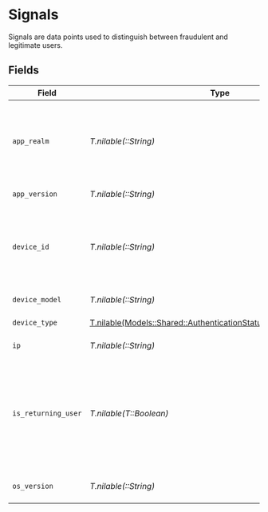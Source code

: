 # Signals

Signals are data points used to distinguish between fraudulent and legitimate users.


## Fields

| Field                                                                                                                                                                                                                                                  | Type                                                                                                                                                                                                                                                   | Required                                                                                                                                                                                                                                               | Description                                                                                                                                                                                                                                            |
| ------------------------------------------------------------------------------------------------------------------------------------------------------------------------------------------------------------------------------------------------------ | ------------------------------------------------------------------------------------------------------------------------------------------------------------------------------------------------------------------------------------------------------ | ------------------------------------------------------------------------------------------------------------------------------------------------------------------------------------------------------------------------------------------------------ | ------------------------------------------------------------------------------------------------------------------------------------------------------------------------------------------------------------------------------------------------------ |
| `app_realm`                                                                                                                                                                                                                                            | *T.nilable(::String)*                                                                                                                                                                                                                                  | :heavy_minus_sign:                                                                                                                                                                                                                                     | The Android SMS Retriever API hash code that identifies your app. This allows you to automatically retrieve and fill the OTP code on Android devices.                                                                                                  |
| `app_version`                                                                                                                                                                                                                                          | *T.nilable(::String)*                                                                                                                                                                                                                                  | :heavy_minus_sign:                                                                                                                                                                                                                                     | The version of your application.                                                                                                                                                                                                                       |
| `device_id`                                                                                                                                                                                                                                            | *T.nilable(::String)*                                                                                                                                                                                                                                  | :heavy_minus_sign:                                                                                                                                                                                                                                     | Unique identifier for the user's device. For Android, this corresponds to the `ANDROID_ID` and for iOS, this corresponds to the `identifierForVendor`.                                                                                                 |
| `device_model`                                                                                                                                                                                                                                         | *T.nilable(::String)*                                                                                                                                                                                                                                  | :heavy_minus_sign:                                                                                                                                                                                                                                     | The model of the user's device.                                                                                                                                                                                                                        |
| `device_type`                                                                                                                                                                                                                                          | [T.nilable(Models::Shared::AuthenticationStatusResponseDeviceType)](../../models/shared/authenticationstatusresponsedevicetype.md)                                                                                                                     | :heavy_minus_sign:                                                                                                                                                                                                                                     | The type of device the user is using.                                                                                                                                                                                                                  |
| `ip`                                                                                                                                                                                                                                                   | *T.nilable(::String)*                                                                                                                                                                                                                                  | :heavy_minus_sign:                                                                                                                                                                                                                                     | The IP address of the user's device.                                                                                                                                                                                                                   |
| `is_returning_user`                                                                                                                                                                                                                                    | *T.nilable(T::Boolean)*                                                                                                                                                                                                                                | :heavy_minus_sign:                                                                                                                                                                                                                                     | This signal should do more than just confirm if a user is returning to your app; it should provide a higher level of trust, indicating that the user is genuine. For more details, refer to [Signals](/verify/v2/documentation/prevent-fraud#signals). |
| `os_version`                                                                                                                                                                                                                                           | *T.nilable(::String)*                                                                                                                                                                                                                                  | :heavy_minus_sign:                                                                                                                                                                                                                                     | The version of the user's device operating system.                                                                                                                                                                                                     |